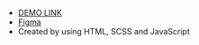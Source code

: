  - [DEMO LINK](https://bohdan-pyschchyk.github.io/Kickstarter-Landing/)
 - [Figma](https://www.figma.com/file/Ujp7bCFuvuJlkn8TSbQPSZ/Kickstarter_FE-students?node-id=19655%3A32)
 - Created by using HTML, SCSS and JavaScript
